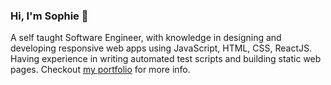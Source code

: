 ### Hi, I'm Sophie 👋

A self taught Software Engineer, with knowledge in designing and developing responsive web apps using JavaScript, HTML, CSS, ReactJS. Having experience in writing automated test scripts and building static web pages. Checkout [my portfolio](https://sophimary.github.io/Resume/) for more info.

